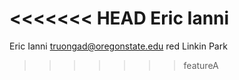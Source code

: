<<<<<<< HEAD
Eric Ianni
=======
Eric Ianni
truongad@oregonstate.edu
red
Linkin Park
>>>>>>> featureA
